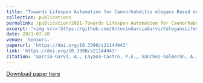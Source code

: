 ```yaml
---
title: "Towards Lifespan Automation for Caenorhabditis elegans Based on Deep Learning: Analysing Convolutional and Recurrent Neural Networks for Dead or Live Classification."
collection: publications
permalink: /publication/2021-Towards Lifespan Automation for Caenorhabditis elegans Based on Deep Learning: Analysing Convolutional and Recurrent Neural Networks for Dead or Live Classification
excerpt: "<img src='https://github.com/AntonioGarciaGarvi/CelegansLifespanPrediction/blob/main/pipeline.png' alt=''>"
date: 2021-07-20
venue: 'Sensors.'
paperurl: 'https://doi.org/10.3390/s21144943'
link: 'https://doi.org/10.3390/s21144943'
citation: 'García‑Garví, A., Layana‑Castro, P.E., Sánchez‑Salmerón, A.J., (2023). &quot;Towards Lifespan Automation for Caenorhabditis elegans Based on Deep Learning: Analysing Convolutional and Recurrent Neural Networks for Dead or Live Classification.&quot; <i>Sensors.</i>. 21-2023.'
---
```

[Download paper here](https://doi.org/10.3390/s21144943)
